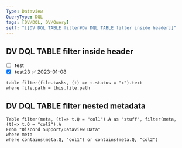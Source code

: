 ```yaml
---
Type: Dataview
QueryType: DQL
tags: [DV/DQL, DV/Query]
self: "[[DV DQL TABLE filter#DV DQL TABLE filter inside header]]"
---
```



## DV DQL TABLE filter inside header

- [ ] test
- [x] test23 ✅ 2023-01-08
      
```dataview
table filter(file.tasks, (t) => t.status = "x").text
where file.path = this.file.path

```


## DV DQL TABLE filter nested metadata

```dataview
Table filter(meta, (t)=> t.Q = "col1").A as "stuff", filter(meta, (t)=> t.Q = "col2").A
From "Discord Support/Dataview Data"
where meta
where contains(meta.Q, "col1") or contains(meta.Q, "col2")
```
